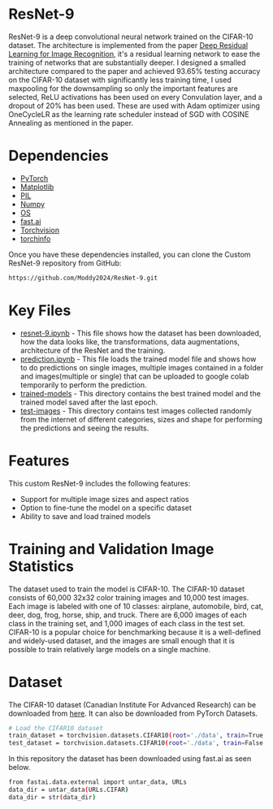 # ResNet-9
ResNet-9 is a deep convolutional neural network trained on the CIFAR-10 dataset. The architecture is implemented from the paper [Deep Residual Learning for Image Recognition](https://arxiv.org/pdf/1512.03385.pdf), it's a residual learning network to ease the training of networks that are substantially deeper. I designed a smalled architecture compared to the paper and  achieved 93.65% testing accuracy on the CIFAR-10 dataset with significantly less training time, I used maxpooling for the downsampling so only the important features are selected, ReLU activations has been used on every Convulation layer, and a dropout of 20% has been used. These are used with Adam optimizer using OneCycleLR as the learning rate scheduler instead of SGD with COSINE Annealing  as mentioned in the paper.
# Dependencies
* [PyTorch](https://pytorch.org/)
* [Matplotlib](https://matplotlib.org/)
* [PIL](https://pypi.org/project/Pillow/)
* [Numpy](https://numpy.org/)
* [OS](https://docs.python.org/3/library/os.html)
* [fast.ai](https://www.fast.ai/)
* [Torchvision](https://pytorch.org/vision/stable/index.html)
* [torchinfo](https://github.com/TylerYep/torchinfo)

Once you have these dependencies installed, you can clone the Custom ResNet-9 repository from GitHub:
```bash
https://github.com/Moddy2024/ResNet-9.git
```
# Key Files
* [resnet-9.ipynb](https://github.com/Moddy2024/ResNet-9/blob/main/resnet-9.ipynb) - This file shows how the dataset has been downloaded, how the data looks like, the transformations, data augmentations, architecture of the ResNet and the training.
* [prediction.ipynb](https://github.com/Moddy2024/ResNet-9/blob/main/prediction.ipynb) - This file loads the trained model file and shows how to do predictions on single images, multiple images contained in a folder and images(multiple or single) that can be uploaded to google colab temporarily to perform the prediction.
* [trained-models](https://github.com/Moddy2024/ResNet-9/tree/main/trained-models) - This directory contains the best trained model and the trained model saved after the last epoch.
* [test-images](https://github.com/Moddy2024/ResNet-9/tree/main/test-images) - This directory contains test images collected randomly from the internet of different categories, sizes and shape for performing the predictions and seeing the results.
# Features
This custom ResNet-9 includes the following features:

* Support for multiple image sizes and aspect ratios
* Option to fine-tune the model on a specific dataset
* Ability to save and load trained models
# Training and Validation Image Statistics
The dataset used to train the model is CIFAR-10. The CIFAR-10 dataset consists of 60,000 32x32 color training images and 10,000 test images. Each image is labeled with one of 10 classes: airplane, automobile, bird, cat, deer, dog, frog, horse, ship, and truck. There are 6,000 images of each class in the training set, and 1,000 images of each class in the test set. CIFAR-10 is a popular choice for benchmarking because it is a well-defined and widely-used dataset, and the images are small enough that it is possible to train relatively large models on a single machine.
# Dataset
The  CIFAR-10 dataset (Canadian Institute For Advanced Research) can be downloaded from [here](https://www.cs.toronto.edu/~kriz/cifar.html). It can also be downloaded from PyTorch Datasets.
```bash
# Load the CIFAR10 dataset
train_dataset = torchvision.datasets.CIFAR10(root='./data', train=True, download=True, transform=transforms.ToTensor())
test_dataset = torchvision.datasets.CIFAR10(root='./data', train=False, download=True, transform=transforms.ToTensor())
```
In this repository the dataset has been downloaded using fast.ai as seen below.
```bash
from fastai.data.external import untar_data, URLs
data_dir = untar_data(URLs.CIFAR)
data_dir = str(data_dir)
```
